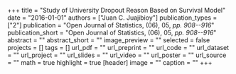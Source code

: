 +++
title = "Study of University Dropout Reason Based on Survival Model"
date = "2016-01-01"
authors = ["Juan C. Juajibioy"]
publication_types = ["2"]
publication = "Open Journal of Statistics, (06), 05, _pp. 908--916_"
publication_short = "Open Journal of Statistics, (06), 05, _pp. 908--916_"
abstract = ""
abstract_short = ""
image_preview = ""
selected = false
projects = []
tags = []
url_pdf = ""
url_preprint = ""
url_code = ""
url_dataset = ""
url_project = ""
url_slides = ""
url_video = ""
url_poster = ""
url_source = ""
math = true
highlight = true
[header]
image = ""
caption = ""
+++
